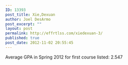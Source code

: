 ```yaml
---
ID: 13393
post_title: Xie,Dexuan
author: Joel DesArmo
post_excerpt: ""
layout: post
permalink: http://effrtlss.com/xiedexuan-3/
published: true
post_date: 2012-11-02 20:55:45
---
```

<p>Average GPA in Spring 2012 for first course listed: 2.547</p>